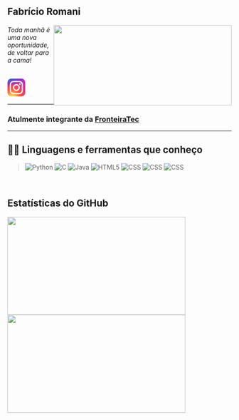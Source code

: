 <h2>Fabrício Romani</h2>
<img src="https://media4.giphy.com/media/S9oecmLUi26zYzrTZt/giphy.gif?cid=ecf05e47i2trtd0vm2ut6h09wzrag2r5y0dkawk6h3h439io&rid=giphy.gif"
    align="right" height="180px" width="400px">
<h6>Toda manhã é uma nova oportunidade, de voltar para a cama!</h6>

<img href="https://www.instagram.com/fabricioromanii/" src="./insta.png" width="40px" height="40px"> <br>

<hr>

<h3>Atulmente integrante da <a href="https://github.com/FronteiraTec">FronteiraTec</a></h3>

<hr>

<div id='languages' />

## 👨‍💻 Linguagens e ferramentas que conheço

> <img src="https://cdn.freebiesupply.com/logos/large/2x/python-5-logo-png-transparent.png" alt=Python width="30">
> <img src="https://img.icons8.com/color/48/000000/c-programming.png" alt=C width="30">
> <img src="https://img.icons8.com/color/48/000000/java-coffee-cup-logo.png" alt=Java width="30">
> <img src="https://img.icons8.com/color/48/000000/html-5.png" alt=HTML5 width="30">
> <img src="https://img.icons8.com/color/48/000000/css3.png" alt=CSS width="30">
> <img src="https://img.icons8.com/color/48/000000/javascript.png" alt=CSS width="30">
> <img src="https://img.icons8.com/color/48/000000/flutter.png" alt=CSS width="30">

<br>
<div id='stats' />

## Estatísticas do GitHub

<img align="left" src="https://github-readme-stats.vercel.app/api?username=FabricioZR&show_icons=true&theme=dark"
    height="220px" width="400px" />

<img align="left" src="https://github-readme-stats.vercel.app/api/top-langs/?username=FabricioZR&layout=compact"
    height="220px" width="400px" />
